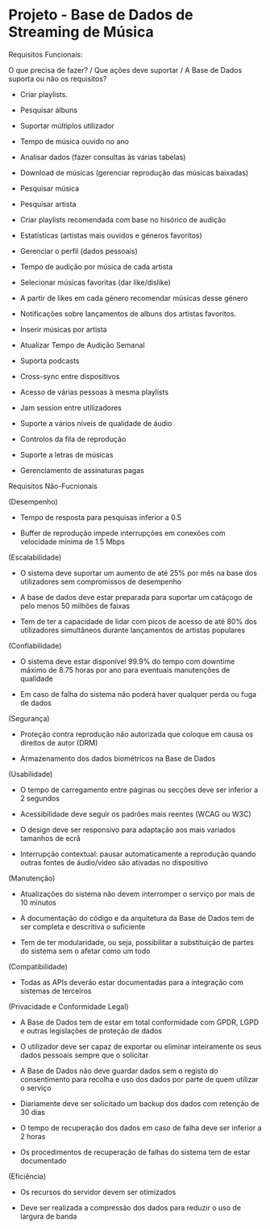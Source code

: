# Projeto - Base de Dados de Streaming de Música

Requisitos Funcionais:

O que precisa de fazer? / Que ações deve suportar / A Base de Dados suporta ou não os requisitos?

- Criar playlists.

- Pesquisar álbuns

- Suportar múltiplos utilizador

- Tempo de música ouvido no ano

- Analisar dados (fazer consultas às várias tabelas)

- Download de músicas (gerenciar reprodução das músicas baixadas)

- Pesquisar música

- Pesquisar artista

- Criar playlists recomendada com base no hisórico de audição

- Estatísticas (artistas mais ouvidos e géneros favoritos)

- Gerenciar o perfil (dados pessoais)

- Tempo de audição por música de cada artista

- Selecionar músicas favoritas (dar like/dislike)

- A partir de likes em cada género recomendar músicas desse género

- Notificações sobre lançamentos de albuns dos artistas favoritos.

- Inserir músicas por artista

- Atualizar Tempo de Audição Semanal

- Suporta podcasts

- Cross-sync entre dispositivos

- Acesso de várias pessoas à mesma playlists

- Jam session entre utilizadores

- Suporte a vários níveis de qualidade de áudio

- Controlos da fila de reprodução

- Suporte a letras de músicas

- Gerenciamento de assinaturas pagas

Requisitos Não-Fucnionais

(Desempenho)

- Tempo de resposta para pesquisas inferior a 0.5

- Buffer de reprodução impede interrupções em conexões com velocidade mínima de 1.5 Mbps

(Escalabilidade)

- O sistema deve suportar um aumento de até 25% por mês na base dos utilizadores sem compromissos de desempenho

- A base de dados deve estar preparada para suportar um catáçogo de pelo menos 50 milhões de faixas

- Tem de ter a capacidade de lidar com picos de acesso de até 80% dos utilizadores simultâneos durante lançamentos de artistas populares

(Confiabilidade)

- O sistema deve estar disponível 99.9% do tempo com downtime máximo de 8.75 horas por ano para eventuais manutenções de qualidade

- Em caso de falha do sistema não poderá haver qualquer perda ou fuga de dados

(Segurança)

- Proteção contra reprodução não autorizada que coloque em causa os direitos de autor (DRM)

- Armazenamento dos dados biométricos na Base de Dados

(Usabilidade)

- O tempo de carregamento entre páginas ou secções deve ser inferior a 2 segundos

- Acessibilidade deve seguir os padrões mais reentes (WCAG ou W3C)

- O design deve ser responsivo para adaptação aos mais variados tamanhos de ecrã

- Interrupção contextual: pausar automaticamente a reprodução quando outras fontes de áudio/vídeo são ativadas no dispositivo

(Manutenção)

- Atualizações do sistema não devem interromper o serviço por mais de 10 minutos

- A documentação do código e da arquitetura da Base de Dados tem de ser completa e descritiva o suficiente

- Tem de ter modularidade, ou seja, possibilitar a substituição de partes do sistema sem o afetar como um todo

(Compatibilidade)

- Todas as APIs deverão estar documentadas para a integração com sistemas de terceiros

(Privacidade e Conformidade Legal)

- A Base de Dados tem de estar em total conformidade com GPDR, LGPD e outras legislações de proteção de dados

- O utilizador deve ser capaz de exportar ou eliminar inteiramente os seus dados pessoais sempre que o solicitar

- A Base de Dados não deve guardar dados sem o registo do consentimento para recolha e uso dos dados por parte de quem utilizar o serviço

- Diariamente deve ser solicitado um backup dos dados com retenção de 30 dias

- O tempo de recuperação dos dados em caso de falha deve ser inferior a 2 horas

- Os procedimentos de recuperação de falhas do sistema tem de estar documentado

(Eficiência)

- Os recursos do servidor devem ser otimizados

- Deve ser realizada a compressão dos dados para reduzir o uso de largura de banda
